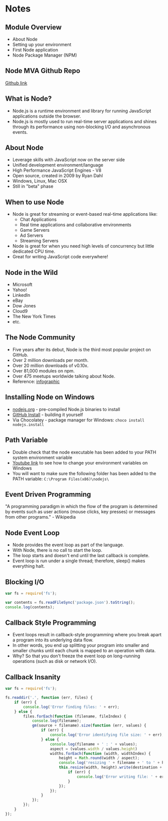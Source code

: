 # Notes

## Module Overview

* About Node
* Setting up your environment
* First Node application
* Node Package Manager (NPM)

## Node MVA Github Repo

[Github link](https://github.com/sayar/NodeMVA)

## What is Node?

* Node.js is a runtime environment and library for running JavaScript applications outside the browser.
* Node.js is mostly used to run real-time server applications and shines through its performance using non-blocking I/O and asynchronous events.

## About Node

* Leverage skills with JavaScript now on the server side
* Unified development environment/language
* High Performance JavaScript Engines - V8
* Open source, created in 2009 by Ryan Dahl
* Windows, Linux, Mac OSX
* Still in "beta" phase

## When to use Node

* Node is great for streaming or event-based real-time applications like:
	* Chat Applications
	* Real time applications and collaborative environments
	* Game Servers
	* Ad Servers
	* Streaming Servers
* Node is great for when you need high levels of concurrency but little dedicated CPU time.
* Great for writing JavaScript code everywhere!

## Node in the Wild

* Microsoft
* Yahoo!
* LinkedIn
* eBay
* Dow Jones
* Cloud9
* The New York Times
* etc.

## The Node Community

* Five years after its debut, Node is the third most popular project on GitHub.
* Over 2 million downloads per month.
* Over 20 million downloads of v0.10x.
* Over 81,000 modules on npm.
* Over 475 meetups worldwide talking about Node.
* Reference: [infographic](http://strongloop.com/node-js/infographic)

## Installing Node on Windows

* [nodejs.org](http://nodejs.org/) - pre-compiled Node.js binaries to install
* [GitHub Install](https://github.com/joyent/node/wiki/Installation) - building it yourself
* Via Chocolatey - package manager for Windows: `choco install nodejs.install`

## Path Variable

* Double check that the node executable has been added to your PATH system environment variable
* [Youtube link](https://www.youtube.com/watch?v=W9pg2FHeoq8) to see how to change your environment variables on Windows
* You will want to make sure the following folder has been added to the PATH variable: `C:\Program Files(x86)\nodejs\`

## Event Driven Programming

"A programming paradigm in which the flow of the program is determined by events such as user actions (mouse clicks, key presses) or messages from other programs." - Wikipedia

## Node Event Loop

* Node provides the event loop as part of the language.
* With Node, there is no call to start the loop.
* The loop starts and doesn't end until the last callback is complete.
* Event loop is run under a single thread; therefore, sleep() makes everything halt.

## Blocking I/O

```javascript
var fs = require('fs');

var contents = fs.readFileSync('package.json').toString();
console.log(contents);
```

## Callback Style Programming

* Event loops result in callback-style programming where you break apart a program into its underlying data flow.
* In other words, you end up splitting your program into smaller and smaller chunks until each chunk is mapped to an operation with data.
* Why? So that you don't freeze the event loop on long-running operations (such as disk or network I/O).

## Callback Insanity

```javascript
var fs = require('fs');

fs.readdir('.', function (err, files) {
	if (err) {
		console.log('Error finding files: ' + err);
	} else {
		files.forEach(function (filename, fileIndex) {
			console.log(filename);
			gm(source + filename).size(function (err, values) {
				if (err) {
					console.log('Error identifying file size: ' + err);
				} else {
					console.log(filename + ' : ' + values);
					aspect = (values.width / values.height)
					widths.forEach(function (width, widthIndex) {
						height = Math.round(width / aspect);
						console.log('resizing ' + filename + ' to ' + height + ' x ' + height);
						this.resize(width, height).write(destination + 'w' + width + '_' + filename, function (err) {
							if (err) {
								console.log('Error writing file: ' + err);
							}
						});
					});
				}
			});
		});
	}
});


